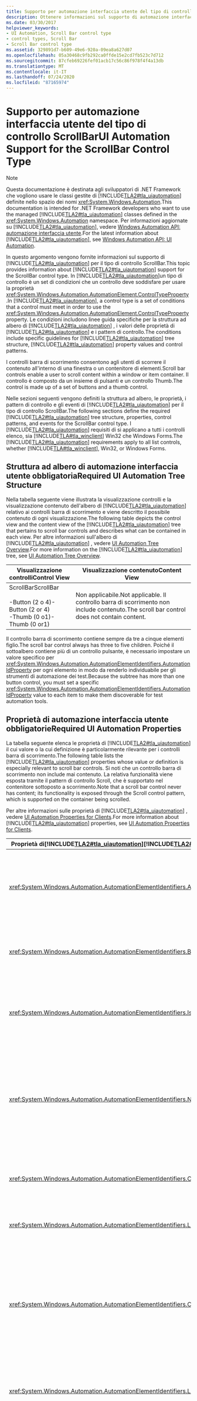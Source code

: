 ```yaml
---
title: Supporto per automazione interfaccia utente del tipo di controllo ScrollBar
description: Ottenere informazioni sul supporto di automazione interfaccia utente per il tipo di controllo ScrollBar. Informazioni sulla struttura ad albero, le proprietà, i pattern di controllo e gli eventi di richiesti.
ms.date: 03/30/2017
helpviewer_keywords:
- UI Automation, Scroll Bar control type
- control types, Scroll Bar
- Scroll Bar control type
ms.assetid: 329891d7-b609-49e6-920a-09ea8a627d07
ms.openlocfilehash: 05a30468c9fb292ca0ffde15e2cd7fb523c7d712
ms.sourcegitcommit: 87cfeb69226fef01acb17c56c86f978f4f4a13db
ms.translationtype: MT
ms.contentlocale: it-IT
ms.lasthandoff: 07/24/2020
ms.locfileid: "87165974"
---
```

# <a name="ui-automation-support-for-the-scrollbar-control-type"></a><span data-ttu-id="69c84-104">Supporto per automazione interfaccia utente del tipo di controllo ScrollBar</span><span class="sxs-lookup"><span data-stu-id="69c84-104">UI Automation Support for the ScrollBar Control Type</span></span>
> [!NOTE]
> <span data-ttu-id="69c84-105">Questa documentazione è destinata agli sviluppatori di .NET Framework che vogliono usare le classi gestite di [!INCLUDE[TLA2#tla_uiautomation](../../../includes/tla2sharptla-uiautomation-md.md)] definite nello spazio dei nomi <xref:System.Windows.Automation>.</span><span class="sxs-lookup"><span data-stu-id="69c84-105">This documentation is intended for .NET Framework developers who want to use the managed [!INCLUDE[TLA2#tla_uiautomation](../../../includes/tla2sharptla-uiautomation-md.md)] classes defined in the <xref:System.Windows.Automation> namespace.</span></span> <span data-ttu-id="69c84-106">Per informazioni aggiornate su [!INCLUDE[TLA2#tla_uiautomation](../../../includes/tla2sharptla-uiautomation-md.md)], vedere [Windows Automation API: automazione interfaccia utente](/windows/win32/winauto/entry-uiauto-win32).</span><span class="sxs-lookup"><span data-stu-id="69c84-106">For the latest information about [!INCLUDE[TLA2#tla_uiautomation](../../../includes/tla2sharptla-uiautomation-md.md)], see [Windows Automation API: UI Automation](/windows/win32/winauto/entry-uiauto-win32).</span></span>  
  
 <span data-ttu-id="69c84-107">In questo argomento vengono fornite informazioni sul supporto di [!INCLUDE[TLA2#tla_uiautomation](../../../includes/tla2sharptla-uiautomation-md.md)] per il tipo di controllo ScrollBar.</span><span class="sxs-lookup"><span data-stu-id="69c84-107">This topic provides information about [!INCLUDE[TLA2#tla_uiautomation](../../../includes/tla2sharptla-uiautomation-md.md)] support for the ScrollBar control type.</span></span> <span data-ttu-id="69c84-108">In [!INCLUDE[TLA2#tla_uiautomation](../../../includes/tla2sharptla-uiautomation-md.md)]un tipo di controllo è un set di condizioni che un controllo deve soddisfare per usare la proprietà <xref:System.Windows.Automation.AutomationElement.ControlTypeProperty> .</span><span class="sxs-lookup"><span data-stu-id="69c84-108">In [!INCLUDE[TLA2#tla_uiautomation](../../../includes/tla2sharptla-uiautomation-md.md)], a control type is a set of conditions that a control must meet in order to use the <xref:System.Windows.Automation.AutomationElement.ControlTypeProperty> property.</span></span> <span data-ttu-id="69c84-109">Le condizioni includono linee guida specifiche per la struttura ad albero di [!INCLUDE[TLA2#tla_uiautomation](../../../includes/tla2sharptla-uiautomation-md.md)] , i valori delle proprietà di [!INCLUDE[TLA2#tla_uiautomation](../../../includes/tla2sharptla-uiautomation-md.md)] e i pattern di controllo.</span><span class="sxs-lookup"><span data-stu-id="69c84-109">The conditions include specific guidelines for [!INCLUDE[TLA2#tla_uiautomation](../../../includes/tla2sharptla-uiautomation-md.md)] tree structure, [!INCLUDE[TLA2#tla_uiautomation](../../../includes/tla2sharptla-uiautomation-md.md)] property values and control patterns.</span></span>  
  
 <span data-ttu-id="69c84-110">I controlli barra di scorrimento consentono agli utenti di scorrere il contenuto all'interno di una finestra o un contenitore di elementi.</span><span class="sxs-lookup"><span data-stu-id="69c84-110">Scroll bar controls enable a user to scroll content within a window or item container.</span></span> <span data-ttu-id="69c84-111">Il controllo è composto da un insieme di pulsanti e un controllo Thumb.</span><span class="sxs-lookup"><span data-stu-id="69c84-111">The control is made up of a set of buttons and a thumb control.</span></span>  
  
 <span data-ttu-id="69c84-112">Nelle sezioni seguenti vengono definiti la struttura ad albero, le proprietà, i pattern di controllo e gli eventi di [!INCLUDE[TLA2#tla_uiautomation](../../../includes/tla2sharptla-uiautomation-md.md)] per il tipo di controllo ScrollBar.</span><span class="sxs-lookup"><span data-stu-id="69c84-112">The following sections define the required [!INCLUDE[TLA2#tla_uiautomation](../../../includes/tla2sharptla-uiautomation-md.md)] tree structure, properties, control patterns, and events for the ScrollBar control type.</span></span> <span data-ttu-id="69c84-113">I [!INCLUDE[TLA2#tla_uiautomation](../../../includes/tla2sharptla-uiautomation-md.md)] requisiti di si applicano a tutti i controlli elenco, sia [!INCLUDE[TLA#tla_winclient](../../../includes/tlasharptla-winclient-md.md)] Win32 che Windows Forms.</span><span class="sxs-lookup"><span data-stu-id="69c84-113">The [!INCLUDE[TLA2#tla_uiautomation](../../../includes/tla2sharptla-uiautomation-md.md)] requirements apply to all list controls, whether [!INCLUDE[TLA#tla_winclient](../../../includes/tlasharptla-winclient-md.md)], Win32, or Windows Forms.</span></span>  
  
<a name="Required_UI_Automation_Tree_Structure"></a>
## <a name="required-ui-automation-tree-structure"></a><span data-ttu-id="69c84-114">Struttura ad albero di automazione interfaccia utente obbligatoria</span><span class="sxs-lookup"><span data-stu-id="69c84-114">Required UI Automation Tree Structure</span></span>  
 <span data-ttu-id="69c84-115">Nella tabella seguente viene illustrata la visualizzazione controlli e la visualizzazione contenuto dell'albero di [!INCLUDE[TLA2#tla_uiautomation](../../../includes/tla2sharptla-uiautomation-md.md)] relativo ai controlli barra di scorrimento e viene descritto il possibile contenuto di ogni visualizzazione.</span><span class="sxs-lookup"><span data-stu-id="69c84-115">The following table depicts the control view and the content view of the [!INCLUDE[TLA2#tla_uiautomation](../../../includes/tla2sharptla-uiautomation-md.md)] tree that pertains to scroll bar controls and describes what can be contained in each view.</span></span> <span data-ttu-id="69c84-116">Per altre informazioni sull'albero di [!INCLUDE[TLA2#tla_uiautomation](../../../includes/tla2sharptla-uiautomation-md.md)] , vedere [UI Automation Tree Overview](ui-automation-tree-overview.md).</span><span class="sxs-lookup"><span data-stu-id="69c84-116">For more information on the [!INCLUDE[TLA2#tla_uiautomation](../../../includes/tla2sharptla-uiautomation-md.md)] tree, see [UI Automation Tree Overview](ui-automation-tree-overview.md).</span></span>  
  
|<span data-ttu-id="69c84-117">Visualizzazione controlli</span><span class="sxs-lookup"><span data-stu-id="69c84-117">Control View</span></span>|<span data-ttu-id="69c84-118">Visualizzazione contenuto</span><span class="sxs-lookup"><span data-stu-id="69c84-118">Content View</span></span>|  
|------------------|------------------|  
|<span data-ttu-id="69c84-119">ScrollBar</span><span class="sxs-lookup"><span data-stu-id="69c84-119">ScrollBar</span></span><br /><br /> <span data-ttu-id="69c84-120">-Button (2 o 4)</span><span class="sxs-lookup"><span data-stu-id="69c84-120">-   Button (2 or 4)</span></span><br /><span data-ttu-id="69c84-121">-Thumb (0 o1)</span><span class="sxs-lookup"><span data-stu-id="69c84-121">-   Thumb (0 or1)</span></span>|<span data-ttu-id="69c84-122">Non applicabile.</span><span class="sxs-lookup"><span data-stu-id="69c84-122">Not applicable.</span></span> <span data-ttu-id="69c84-123">Il controllo barra di scorrimento non include contenuto.</span><span class="sxs-lookup"><span data-stu-id="69c84-123">The scroll bar control does not contain content.</span></span>|  
  
 <span data-ttu-id="69c84-124">Il controllo barra di scorrimento contiene sempre da tre a cinque elementi figlio.</span><span class="sxs-lookup"><span data-stu-id="69c84-124">The scroll bar control always has three to five children.</span></span> <span data-ttu-id="69c84-125">Poiché il sottoalbero contiene più di un controllo pulsante, è necessario impostare un valore specifico per <xref:System.Windows.Automation.AutomationElementIdentifiers.AutomationIdProperty> per ogni elemento in modo da renderlo individuabile per gli strumenti di automazione dei test.</span><span class="sxs-lookup"><span data-stu-id="69c84-125">Because the subtree has more than one button control, you must set a specific <xref:System.Windows.Automation.AutomationElementIdentifiers.AutomationIdProperty> value to each item to make them discoverable for test automation tools.</span></span>  
  
<a name="Required_UI_Automation_Properties"></a>
## <a name="required-ui-automation-properties"></a><span data-ttu-id="69c84-126">Proprietà di automazione interfaccia utente obbligatorie</span><span class="sxs-lookup"><span data-stu-id="69c84-126">Required UI Automation Properties</span></span>  
 <span data-ttu-id="69c84-127">La tabella seguente elenca le proprietà di [!INCLUDE[TLA2#tla_uiautomation](../../../includes/tla2sharptla-uiautomation-md.md)] il cui valore o la cui definizione è particolarmente rilevante per i controlli barra di scorrimento.</span><span class="sxs-lookup"><span data-stu-id="69c84-127">The following table lists the [!INCLUDE[TLA2#tla_uiautomation](../../../includes/tla2sharptla-uiautomation-md.md)] properties whose value or definition is especially relevant to scroll bar controls.</span></span> <span data-ttu-id="69c84-128">Si noti che un controllo barra di scorrimento non include mai contenuto. La relativa funzionalità viene esposta tramite il pattern di controllo Scroll, che è supportato nel contenitore sottoposto a scorrimento.</span><span class="sxs-lookup"><span data-stu-id="69c84-128">Note that a scroll bar control never has content; its functionality is exposed through the Scroll control pattern, which is supported on the container being scrolled.</span></span>  
  
 <span data-ttu-id="69c84-129">Per altre informazioni sulle proprietà di [!INCLUDE[TLA2#tla_uiautomation](../../../includes/tla2sharptla-uiautomation-md.md)] , vedere [UI Automation Properties for Clients](ui-automation-properties-for-clients.md).</span><span class="sxs-lookup"><span data-stu-id="69c84-129">For more information about [!INCLUDE[TLA2#tla_uiautomation](../../../includes/tla2sharptla-uiautomation-md.md)] properties, see [UI Automation Properties for Clients](ui-automation-properties-for-clients.md).</span></span>  
  
|<span data-ttu-id="69c84-130">Proprietà di[!INCLUDE[TLA2#tla_uiautomation](../../../includes/tla2sharptla-uiautomation-md.md)]</span><span class="sxs-lookup"><span data-stu-id="69c84-130">[!INCLUDE[TLA2#tla_uiautomation](../../../includes/tla2sharptla-uiautomation-md.md)] Property</span></span>|<span data-ttu-id="69c84-131">Valore</span><span class="sxs-lookup"><span data-stu-id="69c84-131">Value</span></span>|<span data-ttu-id="69c84-132">Note</span><span class="sxs-lookup"><span data-stu-id="69c84-132">Notes</span></span>|  
|------------------------------------------------------------------------------------|-----------|-----------|  
|<xref:System.Windows.Automation.AutomationElementIdentifiers.AutomationIdProperty>|<span data-ttu-id="69c84-133">Vedere le note.</span><span class="sxs-lookup"><span data-stu-id="69c84-133">See notes.</span></span>|<span data-ttu-id="69c84-134">Il valore di questa proprietà deve essere univoco in tutti i controlli in un'applicazione.</span><span class="sxs-lookup"><span data-stu-id="69c84-134">The value of this property needs to be unique across all controls in an application.</span></span>|  
|<xref:System.Windows.Automation.AutomationElementIdentifiers.BoundingRectangleProperty>|<span data-ttu-id="69c84-135">Vedere le note.</span><span class="sxs-lookup"><span data-stu-id="69c84-135">See notes.</span></span>|<span data-ttu-id="69c84-136">Il rettangolo più esterno che contiene l'intero controllo.</span><span class="sxs-lookup"><span data-stu-id="69c84-136">The outermost rectangle that contains the whole control.</span></span>|  
|<xref:System.Windows.Automation.AutomationElementIdentifiers.IsKeyboardFocusableProperty>|<span data-ttu-id="69c84-137">Vedere le note.</span><span class="sxs-lookup"><span data-stu-id="69c84-137">See notes.</span></span>|<span data-ttu-id="69c84-138">Se il controllo può ricevere lo stato attivo, deve supportare questa proprietà.</span><span class="sxs-lookup"><span data-stu-id="69c84-138">If the control can receive keyboard focus, it must support this property.</span></span>|  
|<xref:System.Windows.Automation.AutomationElementIdentifiers.NameProperty>|`Null`|<span data-ttu-id="69c84-139">Il controllo barra di scorrimento non include elementi di contenuto e pertanto non è necessario impostare `NameProperty` .</span><span class="sxs-lookup"><span data-stu-id="69c84-139">The scroll bar control does not have content elements and the `NameProperty` is not required to be set.</span></span>|  
|<xref:System.Windows.Automation.AutomationElementIdentifiers.ClickablePointProperty>|<span data-ttu-id="69c84-140">Non un numero.</span><span class="sxs-lookup"><span data-stu-id="69c84-140">Not a number.</span></span>|<span data-ttu-id="69c84-141">Il controllo barra di scorrimento non dispone di punti selezionabili.</span><span class="sxs-lookup"><span data-stu-id="69c84-141">The scroll bar control does not have clickable points.</span></span>|  
|<xref:System.Windows.Automation.AutomationElementIdentifiers.LabeledByProperty>|`Null`|<span data-ttu-id="69c84-142">Le barre di scorrimento non hanno etichette.</span><span class="sxs-lookup"><span data-stu-id="69c84-142">Scroll bars do not have labels.</span></span>|  
|<xref:System.Windows.Automation.AutomationElementIdentifiers.ControlTypeProperty>|<span data-ttu-id="69c84-143">ScrollBar</span><span class="sxs-lookup"><span data-stu-id="69c84-143">ScrollBar</span></span>|<span data-ttu-id="69c84-144">Questo valore è uguale per tutti i framework.</span><span class="sxs-lookup"><span data-stu-id="69c84-144">This value is the same for all frameworks.</span></span> <span data-ttu-id="69c84-145">Le barre di scorrimento con funzione di dispositivo di scorrimento devono usare il tipo di controllo Slider.</span><span class="sxs-lookup"><span data-stu-id="69c84-145">Scroll bars that function as sliders must use the Slider control type.</span></span>|  
|<xref:System.Windows.Automation.AutomationElementIdentifiers.LocalizedControlTypeProperty>|<span data-ttu-id="69c84-146">"scroll bar"</span><span class="sxs-lookup"><span data-stu-id="69c84-146">"scroll bar"</span></span>|<span data-ttu-id="69c84-147">Stringa localizzata corrispondente al tipo di controllo Button.</span><span class="sxs-lookup"><span data-stu-id="69c84-147">Localized string that corresponds to the Button control type.</span></span>|  
|<xref:System.Windows.Automation.AutomationElementIdentifiers.IsContentElementProperty>|<span data-ttu-id="69c84-148">False</span><span class="sxs-lookup"><span data-stu-id="69c84-148">False</span></span>|<span data-ttu-id="69c84-149">Il controllo barra di scorrimento non è mai un elemento di contenuto.</span><span class="sxs-lookup"><span data-stu-id="69c84-149">The scroll bar control is never a content element.</span></span> <span data-ttu-id="69c84-150">Se la barra di scorrimento è un controllo autonomo, deve essere conforme al tipo di controllo Slider e restituire `ControlType.Slider` per la proprietà `ControlType` .</span><span class="sxs-lookup"><span data-stu-id="69c84-150">If the scroll bar is a standalone control, then it must fulfill the Slider control type and return `ControlType.Slider` for the `ControlType` property.</span></span>|  
|<xref:System.Windows.Automation.AutomationElementIdentifiers.IsControlElementProperty>|<span data-ttu-id="69c84-151">True</span><span class="sxs-lookup"><span data-stu-id="69c84-151">True</span></span>|<span data-ttu-id="69c84-152">La barra di scorrimento deve sempre essere un controllo.</span><span class="sxs-lookup"><span data-stu-id="69c84-152">The scroll bar must always be a control.</span></span>|  
|<xref:System.Windows.Automation.AutomationElementIdentifiers.OrientationProperty>|<span data-ttu-id="69c84-153">True</span><span class="sxs-lookup"><span data-stu-id="69c84-153">True</span></span>|<span data-ttu-id="69c84-154">Il controllo barra di scorrimento deve sempre esporre il relativo orientamento orizzontale o verticale.</span><span class="sxs-lookup"><span data-stu-id="69c84-154">The scroll bar control must always expose its horizontal or vertical orientation.</span></span>|  
  
<a name="Required_UI_Automation_Control_Patterns"></a>
## <a name="required-ui-automation-control-patterns"></a><span data-ttu-id="69c84-155">Pattern di controllo obbligatori per l'automazione interfaccia utente</span><span class="sxs-lookup"><span data-stu-id="69c84-155">Required UI Automation Control Patterns</span></span>  
 <span data-ttu-id="69c84-156">La tabella seguente elenca i pattern di controllo per l' [!INCLUDE[TLA2#tla_uiautomation](../../../includes/tla2sharptla-uiautomation-md.md)] che devono essere supportati dai controlli barra di scorrimento.</span><span class="sxs-lookup"><span data-stu-id="69c84-156">The following table lists the [!INCLUDE[TLA2#tla_uiautomation](../../../includes/tla2sharptla-uiautomation-md.md)] control patterns required to be supported by scroll bar controls.</span></span> <span data-ttu-id="69c84-157">Per altre informazioni sui pattern di controllo, vedere [UI Automation Control Patterns Overview](ui-automation-control-patterns-overview.md).</span><span class="sxs-lookup"><span data-stu-id="69c84-157">For more information on control patterns, see [UI Automation Control Patterns Overview](ui-automation-control-patterns-overview.md).</span></span> <span data-ttu-id="69c84-158">Si noti che quando una barra di scorrimento viene usata come controllo solo per la manipolazione del mouse, non supporta pattern di controllo.</span><span class="sxs-lookup"><span data-stu-id="69c84-158">Note that when a scroll bar is used as a control for mouse manipulation only, it does not support control patterns.</span></span> <span data-ttu-id="69c84-159">Se viene usata come controllo dispositivo di scorrimento all'interno di un'applicazione, è necessario assegnare il tipo di controllo Slider.</span><span class="sxs-lookup"><span data-stu-id="69c84-159">If it is used as a slider control within an application, it must be given the Slider control type.</span></span>  
  
|<span data-ttu-id="69c84-160">Pattern di controllo</span><span class="sxs-lookup"><span data-stu-id="69c84-160">Control Pattern</span></span>|<span data-ttu-id="69c84-161">Supporto</span><span class="sxs-lookup"><span data-stu-id="69c84-161">Support</span></span>|<span data-ttu-id="69c84-162">Note</span><span class="sxs-lookup"><span data-stu-id="69c84-162">Notes</span></span>|  
|---------------------|-------------|-----------|  
|<xref:System.Windows.Automation.Provider.IScrollProvider>|<span data-ttu-id="69c84-163">Mai</span><span class="sxs-lookup"><span data-stu-id="69c84-163">Never</span></span>|<span data-ttu-id="69c84-164">Il pattern di controllo Scroll non è mai supportato direttamente nella barra di scorrimento.</span><span class="sxs-lookup"><span data-stu-id="69c84-164">The Scroll control pattern is never directly supported on the scroll bar.</span></span>|  
|<xref:System.Windows.Automation.Provider.IRangeValueProvider>|<span data-ttu-id="69c84-165">Dipende da</span><span class="sxs-lookup"><span data-stu-id="69c84-165">Depends</span></span>|<span data-ttu-id="69c84-166">Il supporto di questa funzionalità è obbligatorio solo se il pattern di controllo Scroll non è supportato nel contenitore che include la barra di scorrimento.</span><span class="sxs-lookup"><span data-stu-id="69c84-166">This functionality is required to be supported only if the Scroll control pattern is not supported on the container that has the scroll bar.</span></span>|  
  
<a name="Required_UI_Automation_Events"></a>
## <a name="required-ui-automation-events"></a><span data-ttu-id="69c84-167">Eventi di automazione interfaccia utente obbligatori</span><span class="sxs-lookup"><span data-stu-id="69c84-167">Required UI Automation Events</span></span>  
 <span data-ttu-id="69c84-168">La tabella seguente elenca gli eventi dell' [!INCLUDE[TLA2#tla_uiautomation](../../../includes/tla2sharptla-uiautomation-md.md)] che devono essere supportati da tutti i controlli barra di scorrimento.</span><span class="sxs-lookup"><span data-stu-id="69c84-168">The following table lists the [!INCLUDE[TLA2#tla_uiautomation](../../../includes/tla2sharptla-uiautomation-md.md)] events required to be supported by all scroll bar controls.</span></span> <span data-ttu-id="69c84-169">Per altre informazioni sugli eventi, vedere [UI Automation Events Overview](ui-automation-events-overview.md).</span><span class="sxs-lookup"><span data-stu-id="69c84-169">For more information on events, see [UI Automation Events Overview](ui-automation-events-overview.md).</span></span>  
  
|<span data-ttu-id="69c84-170">o[!INCLUDE[TLA2#tla_uiautomation](../../../includes/tla2sharptla-uiautomation-md.md)]</span><span class="sxs-lookup"><span data-stu-id="69c84-170">[!INCLUDE[TLA2#tla_uiautomation](../../../includes/tla2sharptla-uiautomation-md.md)] Event</span></span>|<span data-ttu-id="69c84-171">Supporto/valore</span><span class="sxs-lookup"><span data-stu-id="69c84-171">Support/Value</span></span>|<span data-ttu-id="69c84-172">Note</span><span class="sxs-lookup"><span data-stu-id="69c84-172">Notes</span></span>|  
|---------------------------------------------------------------------------------|--------------------|-----------|  
|<span data-ttu-id="69c84-173">Evento di modifica della proprietà<xref:System.Windows.Automation.AutomationElementIdentifiers.BoundingRectangleProperty> .</span><span class="sxs-lookup"><span data-stu-id="69c84-173"><xref:System.Windows.Automation.AutomationElementIdentifiers.BoundingRectangleProperty> property-changed event.</span></span>|<span data-ttu-id="69c84-174">Richiesto</span><span class="sxs-lookup"><span data-stu-id="69c84-174">Required</span></span>|<span data-ttu-id="69c84-175">Nessuno</span><span class="sxs-lookup"><span data-stu-id="69c84-175">None</span></span>|  
|<span data-ttu-id="69c84-176">Evento di modifica della proprietà<xref:System.Windows.Automation.AutomationElementIdentifiers.IsOffscreenProperty> .</span><span class="sxs-lookup"><span data-stu-id="69c84-176"><xref:System.Windows.Automation.AutomationElementIdentifiers.IsOffscreenProperty> property-changed event.</span></span>|<span data-ttu-id="69c84-177">Richiesto</span><span class="sxs-lookup"><span data-stu-id="69c84-177">Required</span></span>|<span data-ttu-id="69c84-178">Nessuno</span><span class="sxs-lookup"><span data-stu-id="69c84-178">None</span></span>|  
|<span data-ttu-id="69c84-179">Evento di modifica della proprietà<xref:System.Windows.Automation.AutomationElementIdentifiers.IsEnabledProperty> .</span><span class="sxs-lookup"><span data-stu-id="69c84-179"><xref:System.Windows.Automation.AutomationElementIdentifiers.IsEnabledProperty> property-changed event.</span></span>|<span data-ttu-id="69c84-180">Richiesto</span><span class="sxs-lookup"><span data-stu-id="69c84-180">Required</span></span>|<span data-ttu-id="69c84-181">Nessuno</span><span class="sxs-lookup"><span data-stu-id="69c84-181">None</span></span>|  
|<span data-ttu-id="69c84-182">Evento di modifica della proprietà<xref:System.Windows.Automation.ScrollPatternIdentifiers.HorizontallyScrollableProperty> .</span><span class="sxs-lookup"><span data-stu-id="69c84-182"><xref:System.Windows.Automation.ScrollPatternIdentifiers.HorizontallyScrollableProperty> property-changed event.</span></span>|<span data-ttu-id="69c84-183">Mai</span><span class="sxs-lookup"><span data-stu-id="69c84-183">Never</span></span>|<span data-ttu-id="69c84-184">Nessuno</span><span class="sxs-lookup"><span data-stu-id="69c84-184">None</span></span>|  
|<span data-ttu-id="69c84-185">Evento di modifica della proprietà<xref:System.Windows.Automation.ScrollPatternIdentifiers.HorizontalScrollPercentProperty> .</span><span class="sxs-lookup"><span data-stu-id="69c84-185"><xref:System.Windows.Automation.ScrollPatternIdentifiers.HorizontalScrollPercentProperty> property-changed event.</span></span>|<span data-ttu-id="69c84-186">Mai</span><span class="sxs-lookup"><span data-stu-id="69c84-186">Never</span></span>|<span data-ttu-id="69c84-187">Nessuno</span><span class="sxs-lookup"><span data-stu-id="69c84-187">None</span></span>|  
|<span data-ttu-id="69c84-188">Evento di modifica della proprietà<xref:System.Windows.Automation.ScrollPatternIdentifiers.HorizontalViewSizeProperty> .</span><span class="sxs-lookup"><span data-stu-id="69c84-188"><xref:System.Windows.Automation.ScrollPatternIdentifiers.HorizontalViewSizeProperty> property-changed event.</span></span>|<span data-ttu-id="69c84-189">Mai</span><span class="sxs-lookup"><span data-stu-id="69c84-189">Never</span></span>|<span data-ttu-id="69c84-190">Nessuno</span><span class="sxs-lookup"><span data-stu-id="69c84-190">None</span></span>|  
|<span data-ttu-id="69c84-191">Evento di modifica della proprietà<xref:System.Windows.Automation.ScrollPatternIdentifiers.VerticalScrollPercentProperty> .</span><span class="sxs-lookup"><span data-stu-id="69c84-191"><xref:System.Windows.Automation.ScrollPatternIdentifiers.VerticalScrollPercentProperty> property-changed event.</span></span>|<span data-ttu-id="69c84-192">Mai</span><span class="sxs-lookup"><span data-stu-id="69c84-192">Never</span></span>|<span data-ttu-id="69c84-193">Nessuno</span><span class="sxs-lookup"><span data-stu-id="69c84-193">None</span></span>|  
|<span data-ttu-id="69c84-194">Evento di modifica della proprietà<xref:System.Windows.Automation.ScrollPatternIdentifiers.VerticallyScrollableProperty> .</span><span class="sxs-lookup"><span data-stu-id="69c84-194"><xref:System.Windows.Automation.ScrollPatternIdentifiers.VerticallyScrollableProperty> property-changed event.</span></span>|<span data-ttu-id="69c84-195">Mai</span><span class="sxs-lookup"><span data-stu-id="69c84-195">Never</span></span>|<span data-ttu-id="69c84-196">Nessuno</span><span class="sxs-lookup"><span data-stu-id="69c84-196">None</span></span>|  
|<span data-ttu-id="69c84-197">Evento di modifica della proprietà<xref:System.Windows.Automation.ScrollPatternIdentifiers.VerticalViewSizeProperty> .</span><span class="sxs-lookup"><span data-stu-id="69c84-197"><xref:System.Windows.Automation.ScrollPatternIdentifiers.VerticalViewSizeProperty> property-changed event.</span></span>|<span data-ttu-id="69c84-198">Mai</span><span class="sxs-lookup"><span data-stu-id="69c84-198">Never</span></span>|<span data-ttu-id="69c84-199">Nessuno</span><span class="sxs-lookup"><span data-stu-id="69c84-199">None</span></span>|  
|<span data-ttu-id="69c84-200">Evento di modifica della proprietà<xref:System.Windows.Automation.RangeValuePatternIdentifiers.ValueProperty> .</span><span class="sxs-lookup"><span data-stu-id="69c84-200"><xref:System.Windows.Automation.RangeValuePatternIdentifiers.ValueProperty> property-changed event.</span></span>|<span data-ttu-id="69c84-201">Dipende da</span><span class="sxs-lookup"><span data-stu-id="69c84-201">Depends</span></span>|<span data-ttu-id="69c84-202">Nessuno</span><span class="sxs-lookup"><span data-stu-id="69c84-202">None</span></span>|  
|<xref:System.Windows.Automation.AutomationElementIdentifiers.AutomationFocusChangedEvent>|<span data-ttu-id="69c84-203">Richiesto</span><span class="sxs-lookup"><span data-stu-id="69c84-203">Required</span></span>|<span data-ttu-id="69c84-204">Nessuno</span><span class="sxs-lookup"><span data-stu-id="69c84-204">None</span></span>|  
|<xref:System.Windows.Automation.AutomationElementIdentifiers.StructureChangedEvent>|<span data-ttu-id="69c84-205">Richiesto</span><span class="sxs-lookup"><span data-stu-id="69c84-205">Required</span></span>|<span data-ttu-id="69c84-206">Nessuno</span><span class="sxs-lookup"><span data-stu-id="69c84-206">None</span></span>|  
  
## <a name="see-also"></a><span data-ttu-id="69c84-207">Vedere anche</span><span class="sxs-lookup"><span data-stu-id="69c84-207">See also</span></span>

- <xref:System.Windows.Automation.ControlType.ScrollBar>
- [<span data-ttu-id="69c84-208">Cenni preliminari sui tipi di controllo per l'automazione interfaccia utente</span><span class="sxs-lookup"><span data-stu-id="69c84-208">UI Automation Control Types Overview</span></span>](ui-automation-control-types-overview.md)
- [<span data-ttu-id="69c84-209">Cenni preliminari su automazione interfaccia utente</span><span class="sxs-lookup"><span data-stu-id="69c84-209">UI Automation Overview</span></span>](ui-automation-overview.md)
